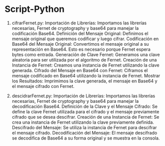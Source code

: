 # Script-Python
1. cifrarFernet.py:
  Importación de Librerías: Importamos las librerías necesarias, Fernet de cryptography y base64 para manejar la codificación Base64.
  Definición del Mensaje Original: Definimos el mensaje original que queremos codificar y luego cifrar.
  Codificación en Base64 del Mensaje Original: Convertimos el mensaje original a su representación en Base64. Esto es necesario porque        Fernet espera bytes como entrada.
  Generación de Clave Fernet: Generamos una clave aleatoria para ser utilizada por el algoritmo de Fernet.
  Creación de una Instancia de Fernet: Creamos una instancia de Fernet utilizando la clave generada.
  Cifrado del Mensaje en Base64 con Fernet: Ciframos el mensaje codificado en Base64 utilizando la instancia de Fernet.
  Mostrar los Resultados: Imprimimos la clave generada, el mensaje en Base64 y el mensaje cifrado con Fernet.

2. descidrarFernet.py:
 Importación de Librerías: Importamos las librerías necesarias, Fernet de cryptography y base64 para manejar la decodificación Base64.
 Definición de la Clave y el Mensaje Cifrado: Se define la clave Fernet utilizada para el cifrado y el mensaje previamente cifrado que se desea descifrar.
 Creación de una Instancia de Fernet: Se crea una instancia de Fernet utilizando la clave previamente definida.
 Descifrado del Mensaje: Se utiliza la instancia de Fernet para descifrar el mensaje cifrado.
 Decodificación del Mensaje: El mensaje descifrado se decodifica de Base64 a su forma original y se muestra en la consola.
